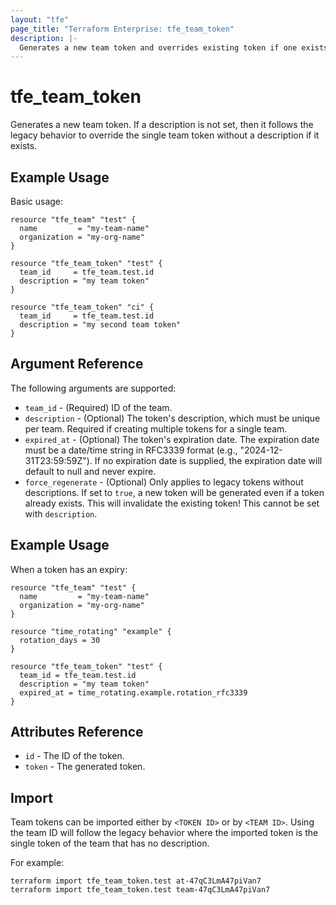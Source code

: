 ```yaml
---
layout: "tfe"
page_title: "Terraform Enterprise: tfe_team_token"
description: |-
  Generates a new team token and overrides existing token if one exists.
---
```


# tfe_team_token

Generates a new team token. If a description is not set, then it follows the legacy behavior to override
the single team token without a description if it exists.

## Example Usage

Basic usage:

```hcl
resource "tfe_team" "test" {
  name         = "my-team-name"
  organization = "my-org-name"
}

resource "tfe_team_token" "test" {
  team_id     = tfe_team.test.id
  description = "my team token"
}

resource "tfe_team_token" "ci" {
  team_id     = tfe_team.test.id
  description = "my second team token"
}
```

## Argument Reference

The following arguments are supported:

* `team_id` - (Required) ID of the team.
* `description` - (Optional) The token's description, which must be unique per team. Required if creating multiple
  tokens for a single team.
* `expired_at` - (Optional) The token's expiration date. The expiration date must be a date/time string in RFC3339 
format (e.g., "2024-12-31T23:59:59Z"). If no expiration date is supplied, the expiration date will default to null and 
never expire.
* `force_regenerate` - (Optional) Only applies to legacy tokens without descriptions. If set to `true`, a new
  token will be generated even if a token already exists. This will invalidate the existing token! This cannot
  be set with `description`.

## Example Usage

When a token has an expiry:

```hcl
resource "tfe_team" "test" {
  name         = "my-team-name"
  organization = "my-org-name"
}

resource "time_rotating" "example" {
  rotation_days = 30
}

resource "tfe_team_token" "test" {
  team_id = tfe_team.test.id
  description = "my team token"
  expired_at = time_rotating.example.rotation_rfc3339
}
```

## Attributes Reference

* `id` - The ID of the token.
* `token` - The generated token.

## Import

Team tokens can be imported either by `<TOKEN ID>` or by `<TEAM ID>`. Using the team ID will follow the
legacy behavior where the imported token is the single token of the team that has no description.

For example:

```shell
terraform import tfe_team_token.test at-47qC3LmA47piVan7
terraform import tfe_team_token.test team-47qC3LmA47piVan7
```
